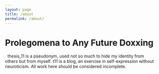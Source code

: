 ```yaml
---
layout: page
title: /about
permalink: /about/
---
```


# Prolegomena to Any Future Doxxing
&nbsp;
thesis_11 is a pseudonym, used not so much to hide my identity from others but from myself. t11 is a blog, an exercise in self-expression without neuroticism. All work here should be considered incomplete.
